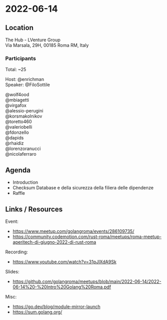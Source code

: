 # 2022-06-14

## Location

The Hub - LVenture Group  
Via Marsala, 29H, 00185 Roma RM, Italy

### Participants

Total: ~25

Host: @enrichman  
Speaker: @FiloSottile

@wolf4ood  
@mbiagetti  
@virgafox  
@alessio-perugini  
@korsmakolnikov  
@toretto460  
@valeriobelli  
@fdonzello  
@dapids  
@rhaidiz  
@lorenzoranucci  
@nicolaferraro  

## Agenda
- Introduction
- Checksum Database e della sicurezza della filiera delle dipendenze
- Raffle

## Links / Resources

Event:
- https://www.meetup.com/golangroma/events/286109735/
- https://community.codemotion.com/rust-roma/meetups/roma-meetup-aperitech-di-giugno-2022-di-rust-roma

Recording:
- https://www.youtube.com/watch?v=31pJlXdA9Sk

Slides:
- https://github.com/golangroma/meetups/blob/main/2022-06-14/2022-06-14%20-%20Intro%20Golang%20Roma.pdf

Misc:
 - https://go.dev/blog/module-mirror-launch
 - https://sum.golang.org/

